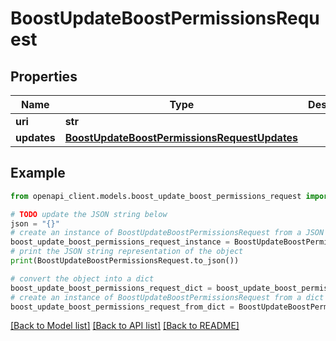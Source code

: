 # BoostUpdateBoostPermissionsRequest


## Properties

Name | Type | Description | Notes
------------ | ------------- | ------------- | -------------
**uri** | **str** |  | 
**updates** | [**BoostUpdateBoostPermissionsRequestUpdates**](BoostUpdateBoostPermissionsRequestUpdates.md) |  | 

## Example

```python
from openapi_client.models.boost_update_boost_permissions_request import BoostUpdateBoostPermissionsRequest

# TODO update the JSON string below
json = "{}"
# create an instance of BoostUpdateBoostPermissionsRequest from a JSON string
boost_update_boost_permissions_request_instance = BoostUpdateBoostPermissionsRequest.from_json(json)
# print the JSON string representation of the object
print(BoostUpdateBoostPermissionsRequest.to_json())

# convert the object into a dict
boost_update_boost_permissions_request_dict = boost_update_boost_permissions_request_instance.to_dict()
# create an instance of BoostUpdateBoostPermissionsRequest from a dict
boost_update_boost_permissions_request_from_dict = BoostUpdateBoostPermissionsRequest.from_dict(boost_update_boost_permissions_request_dict)
```
[[Back to Model list]](../README.md#documentation-for-models) [[Back to API list]](../README.md#documentation-for-api-endpoints) [[Back to README]](../README.md)


